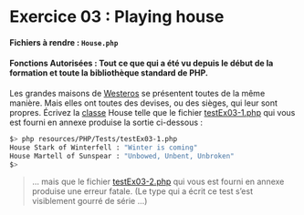 # Exercice 03 : Playing house
#### Fichiers à rendre : `House.php`
#### Fonctions Autorisées : Tout ce que qui a été vu depuis le début de la formation et toute la bibliothèque standard de PHP.

Les grandes maisons de [Westeros](https://gameofthrones.fandom.com/fr/wiki/Westeros#:~:text=Westeros%20est%20un%20continent%20ayant,le%20d%C3%A9but%20de%20la%20saga.) se présentent toutes de la même manière. Mais elles ont toutes des devises, ou des sièges, qui leur sont propres.
Écrivez la [classe](https://www.php.net/manual/fr/language.oop5.abstract.php) House telle que le fichier [testEx03-1.php](../../../../resources/PHP/Tests/testEx03-1.php) qui vous est fourni en annexe produise la sortie ci-dessous :

```bash
$> php resources/PHP/Tests/testEx03-1.php
House Stark of Winterfell : "Winter is coming"
House Martell of Sunspear : "Unbowed, Unbent, Unbroken"
$>
```

>... mais que le fichier [testEx03-2.php](../../../../resources/PHP/Tests/testEx03-2.php) qui vous est fourni en annexe produise une erreur fatale. (Le type qui a écrit ce test s’est visiblement gourré de série ...)